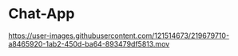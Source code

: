 # Chat-App

https://user-images.githubusercontent.com/121514673/219679710-a8465920-1ab2-450d-ba64-893479df5813.mov

